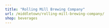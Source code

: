 ```yaml
---
title: "Rolling Mill Brewing Company"
url: /middletown/rolling-mill-brewing-company/
shop: beverages
---
```

